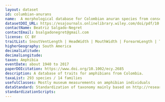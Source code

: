 ```yaml
---
layout: dataset
id: columbian-anurans
name:  A morphological database for Colombian anuran species from conservation‐priority ecosystems
datasetDOI_URL: https://esajournals.onlinelibrary.wiley.com/doi/pdf/10.1002/ecy.2685
contactName: Beatriz Salgado-Negret
contactEmail: bsalgadonegret@gmail.com
license: CC BY
traitList: SnoutVentLength | HeadWidth | MouthWidth | ForearmLength | TibiaLength | FemurLength | FootLength | FootWebbing
higherGeography: South America
decimalLatitude:
decimalLongitude:
taxon: Amphibia
eventDate: about 1940 to 2017
paperDOIcitation: https://www.doi.org/10.1002/ecy.2685
description: A database of traits for amphibians from Colombia.
taxaList: 293 species / 14 families 
usefulClasses: Mostly museum measurements on amphibian individuals
dataStandard: Standardization of taxonomy mainly based on http://research.amnh.org/vz/herpetology/amphibia/index.php/
standardizationScripts: 
---
```

